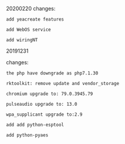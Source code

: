 20200220
changes:
```
add yeacreate features

add WebOS service

add wiringNT
```




20191231

changes:
```
the php have downgrade as php7.1.30

rktoolkit: remove update and vendor_storage

chromium upgrade to: 79.0.3945.79

pulseaudio upgrade to: 13.0

wpa_supplicant upgrade to:2.9

add add python-esptool

add python-pyaes

```
